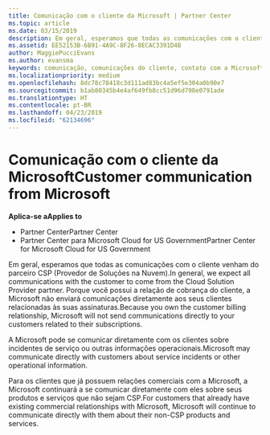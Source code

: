 ```yaml
---
title: Comunicação com o cliente da Microsoft | Partner Center
ms.topic: article
ms.date: 03/15/2019
description: Em geral, esperamos que todas as comunicações com o cliente venham do parceiro CSP (Provedor de Soluções na Nuvem).
ms.assetid: EE52153B-6B91-4A9C-8F26-8ECAC3391D4B
author: MaggiePucciEvans
ms.author: evansma
keywords: comunicação, comunicações do cliente, contato com a Microsoft
ms.localizationpriority: medium
ms.openlocfilehash: 8dc78c78418c3d111ad83bc4a5ef5e304a0b90e7
ms.sourcegitcommit: b1ab80345b4e4af649fb8cc51d96d798e0791ade
ms.translationtype: HT
ms.contentlocale: pt-BR
ms.lasthandoff: 04/23/2019
ms.locfileid: "62134696"
---
```

# <a name="customer-communication-from-microsoft"></a><span data-ttu-id="3b1c1-104">Comunicação com o cliente da Microsoft</span><span class="sxs-lookup"><span data-stu-id="3b1c1-104">Customer communication from Microsoft</span></span>

<span data-ttu-id="3b1c1-105">**Aplica-se a**</span><span class="sxs-lookup"><span data-stu-id="3b1c1-105">**Applies to**</span></span>

-  <span data-ttu-id="3b1c1-106">Partner Center</span><span class="sxs-lookup"><span data-stu-id="3b1c1-106">Partner Center</span></span>
-  <span data-ttu-id="3b1c1-107">Partner Center para Microsoft Cloud for US Government</span><span class="sxs-lookup"><span data-stu-id="3b1c1-107">Partner Center for Microsoft Cloud for US Government</span></span>


<span data-ttu-id="3b1c1-108">Em geral, esperamos que todas as comunicações com o cliente venham do parceiro CSP (Provedor de Soluções na Nuvem).</span><span class="sxs-lookup"><span data-stu-id="3b1c1-108">In general, we expect all communications with the customer to come from the Cloud Solution Provider partner.</span></span> <span data-ttu-id="3b1c1-109">Porque você possui a relação de cobrança do cliente, a Microsoft não enviará comunicações diretamente aos seus clientes relacionadas às suas assinaturas.</span><span class="sxs-lookup"><span data-stu-id="3b1c1-109">Because you own the customer billing relationship, Microsoft will not send communications directly to your customers related to their subscriptions.</span></span>

<span data-ttu-id="3b1c1-110">A Microsoft pode se comunicar diretamente com os clientes sobre incidentes de serviço ou outras informações operacionais.</span><span class="sxs-lookup"><span data-stu-id="3b1c1-110">Microsoft may communicate directly with customers about service incidents or other operational information.</span></span>

<span data-ttu-id="3b1c1-111">Para os clientes que já possuem relações comerciais com a Microsoft, a Microsoft continuará a se comunicar diretamente com eles sobre seus produtos e serviços que não sejam CSP.</span><span class="sxs-lookup"><span data-stu-id="3b1c1-111">For customers that already have existing commercial relationships with Microsoft, Microsoft will continue to communicate directly with them about their non-CSP products and services.</span></span>

 

 



